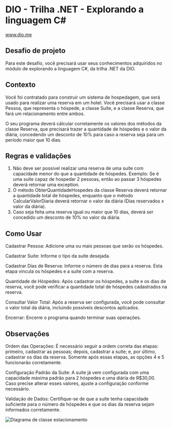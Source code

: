 # DIO - Trilha .NET - Explorando a linguagem C#
www.dio.me

## Desafio de projeto
Para este desafio, você precisará usar seus conhecimentos adquiridos no módulo de explorando a linguagem C#, da trilha .NET da DIO.

## Contexto
Você foi contratado para construir um sistema de hospedagem, que será usado para realizar uma reserva em um hotel. Você precisará usar a classe Pessoa, que representa o hóspede, a classe Suíte, e a classe Reserva, que fará um relacionamento entre ambos.

O seu programa deverá cálcular corretamente os valores dos métodos da classe Reserva, que precisará trazer a quantidade de hóspedes e o valor da diária, concedendo um desconto de 10% para caso a reserva seja para um período maior que 10 dias.

## Regras e validações
1. Não deve ser possível realizar uma reserva de uma suíte com capacidade menor do que a quantidade de hóspedes. Exemplo: Se é uma suíte capaz de hospedar 2 pessoas, então ao passar 3 hóspedes deverá retornar uma exception.
2. O método ObterQuantidadeHospedes da classe Reserva deverá retornar a quantidade total de hóspedes, enquanto que o método CalcularValorDiaria deverá retornar o valor da diária (Dias reservados x valor da diária).
3. Caso seja feita uma reserva igual ou maior que 10 dias, deverá ser concedido um desconto de 10% no valor da diária.

## Como Usar
Cadastrar Pessoa:
Adicione uma ou mais pessoas que serão os hóspedes.

Cadastrar Suite:
Informe o tipo da suíte desejada.

Cadastrar Dias de Reserva:
Informe o número de dias para a reserva. Esta etapa vincula os hóspedes e a suíte com a reserva.

Quantidade de Hóspedes:
Após cadastrar os hóspedes, a suíte e os dias de reserva, você pode verificar a quantidade total de hóspedes cadastrados na reserva.

Consultar Valor Total:
Após a reserva ser configurada, você pode consultar o valor total da diária, incluindo possíveis descontos aplicados.

Encerrar:
Encerre o programa quando terminar suas operações.

## Observações
Ordem das Operações: É necessário seguir a ordem correta das etapas: primeiro, cadastrar as pessoas; depois, cadastrar a suíte; e, por último, cadastrar os dias da reserva. Somente após essas etapas, as opções 4 e 5 funcionarão corretamente.

Configuração Padrão da Suíte: A suíte já vem configurada com uma capacidade máxima padrão para 2 hóspedes e uma diária de R$30,00. Caso precise alterar esses valores, ajuste a configuração conforme necessário.

Validação de Dados: Certifique-se de que a suíte tenha capacidade suficiente para o número de hóspedes e que os dias da reserva sejam informados corretamente.


![Diagrama de classe estacionamento](diagrama_classe_hotel.png)

